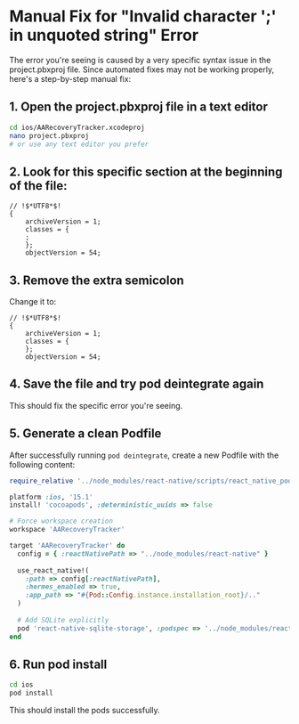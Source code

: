 # Manual Fix for "Invalid character ';' in unquoted string" Error

The error you're seeing is caused by a very specific syntax issue in the project.pbxproj file. Since automated fixes may not be working properly, here's a step-by-step manual fix:

## 1. Open the project.pbxproj file in a text editor

```bash
cd ios/AARecoveryTracker.xcodeproj
nano project.pbxproj
# or use any text editor you prefer
```

## 2. Look for this specific section at the beginning of the file:

```
// !$*UTF8*$!
{
	archiveVersion = 1;
	classes = {
	;
	};
	objectVersion = 54;
```

## 3. Remove the extra semicolon

Change it to:

```
// !$*UTF8*$!
{
	archiveVersion = 1;
	classes = {
	};
	objectVersion = 54;
```

## 4. Save the file and try pod deintegrate again

This should fix the specific error you're seeing.

## 5. Generate a clean Podfile

After successfully running `pod deintegrate`, create a new Podfile with the following content:

```ruby
require_relative '../node_modules/react-native/scripts/react_native_pods'

platform :ios, '15.1'
install! 'cocoapods', :deterministic_uuids => false

# Force workspace creation
workspace 'AARecoveryTracker'

target 'AARecoveryTracker' do
  config = { :reactNativePath => "../node_modules/react-native" }
  
  use_react_native!(
    :path => config[:reactNativePath],
    :hermes_enabled => true,
    :app_path => "#{Pod::Config.instance.installation_root}/.."
  )
  
  # Add SQLite explicitly
  pod 'react-native-sqlite-storage', :podspec => '../node_modules/react-native-sqlite-storage/react-native-sqlite-storage.podspec'
end
```

## 6. Run pod install

```bash
cd ios
pod install
```

This should install the pods successfully.